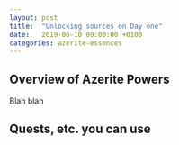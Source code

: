 ```yaml
---
layout: post
title:  "Unlocking sources on Day one"
date:   2019-06-10 09:00:00 +0100
categories: azerite-essences
---
```


<script>var whTooltips = {colorLinks: true, iconizeLinks: true, renameLinks: true};</script>
<script src="https://wow.zamimg.com/widgets/power.js"></script>

## Overview of Azerite Powers

Blah blah

## Quests, etc. you can use
